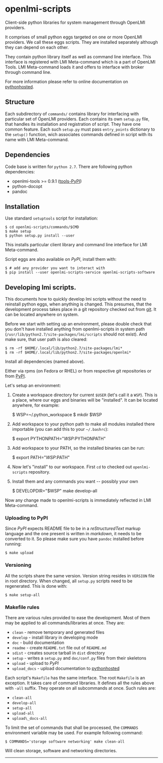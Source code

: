 openlmi-scripts
===============
Client-side python libraries for system management through OpenLMI providers.

It comprises of small python eggs targeted on one or more OpenLMI providers. We
call these eggs scripts. They are installed separately although they can depend
on each other.

They contain python library itself as well as command line interface. This
interface is registered with LMI Meta-command which is a part of OpenLMI Tools.
LMI Meta-command loads it and offers to interface with broker through command
line.

For more information please refer to online documentation on [pythonhosted][].

Structure
---------
Each subdirectory of `commands/` contains library for interfacing with
particular set of OpenLMI providers. Each contains its own `setup.py` file,
that handles its installation and registration of script. They have one common
feature. Each such `setup.py` must pass `entry_points` dictionary to the
`setup()` function, wich associates commands defined in script with its name
with LMI Meta-command.

Dependencies
------------
Code base is written for `python 2.7`.
There are following python dependencies:

 * openlmi-tools >= 0.9.1 ([tools-PyPI][PyPI])
 * python-docopt
 * pandoc

Installation
------------
Use standard `setuptools` script for installation:

    $ cd openlmi-scripts/commands/$CMD
    $ make setup
    $ python setup.py install --user

This installs particular client library and command line interface for
LMI Meta-command.

Script eggs are also available on *PyPI*, install them with:

    $ # add any provider you want to interact with
    $ pip install --user openlmi-scripts-service openlmi-scripts-software

Developing lmi scripts.
-----------------------
This documents how to quickly develop lmi scripts without the need to reinstall
python eggs, when anything is changed. This presumes, that the development
process takes place in a git repository checked out from [git][]. It can be
located anywhere on system.

Before we start with setting up an environment, please double check that you
don't have installed anything from openlmi-scripts in system path
(`/usr/lib/python2.7/site-packages/lmi/scripts` should not exist). And make
sure, that user path is also cleared:

    $ rm -rf $HOME/.local/lib/python2.7/site-packages/lmi*
    $ rm -rf $HOME/.local/lib/python2.7/site-packages/openlmi*

Install all dependencies (named above).

Either via rpms (on Fedora or RHEL) or from respective git repositories or from
[PyPI][].

Let's setup an environment:

  1. Create a workspace directory for current `$USER` (let's call it a `WSP`).
     This is a place, where our eggs and binaries will be "installed".
     It can be located anywhere, for example:

        $ WSP=~/.python_workspace
        $ mkdir $WSP

  2. Add workspace to your python path to make all modules installed there
     importable (you can add this to your `~/.bashrc`):

        $ export PYTHONPATH="$WSP:$PYTHONPATH"

  3. Add workspace to your PATH, so the installed binaries can be run:

        $ export PATH="$WSP:$PATH"

  4. Now let's "install" to our workspace. First `cd` to checked out
     `openlmi-scripts` repository.
  5. Install them and any commands you want -- possibly your own

        $ DEVELOPDIR="$WSP" make develop-all

Now any change made to openlmi-scripts is immediately reflected in LMI
Meta-command.

### Uploading to PyPI
Since *PyPI* expects README file to be in a *reStructuredText* markup
language and the one present is written in *markdown*, it needs to be
converted to it. So please make sure you have `pandoc` installed before
running:

    $ make upload

### Versioning
All the scripts share the same version. Version string resides in `VERSION`
file in root directory. When changed, all `setup.py` scripts need to be
regenerated. This is done with:

    $ make setup-all

### Makefile rules
There are various rules provided to ease the development. Most of them may
be applied to all commands/libraries at once. They are:

  * `clean` - remove temporary and generated files
  * `develop` - install library in developing mode
  * `doc` - build documentation
  * `readme` - create `README.txt` file out of `README.md`
  * `sdist` - creates source tarball in `dist` directory
  * `setup` - writes a `setup.py` and `doc/conf.py` files from their skeletons
  * `upload` - upload to *PyPI*
  * `upload_docs` - upload documentation to [pythonhosted]

Each script's `Makefile` has the same interface. The root `Makefile` is an
exception. It takes care of command libraries. It defines all the rules above
with `-all` suffix. They operate on all subcommands at once. Such rules are:

  * `clean-all`
  * `develop-all`
  * `setup-all`
  * `upload-all`
  * `upload\_docs-all`

To limit the set of commands that shall be processed, the `COMMANDS`
environment variable may be used. For example following command:

    $ COMMANDS='storage software networking' make clean-all

Will clean storage, software and networking directories.

------------------------------------------------------------------------------
[git]:           https://github.com/openlmi/openlmi-scripts                  "openlmi-scripts"
[pythonhosted]:  http://pythonhosted.org/openlmi-tools/index.html            "Python Hosted"
[tools-PyPI]:    https://pypi.python.org/pypi/openlmi-tools                  "Tools on PyPI"
[PyPI]:          https://pypi.python.org/pypi?%3Aaction=search&term=openlmi-scripts&submit=search "Scripts on PyPI"
